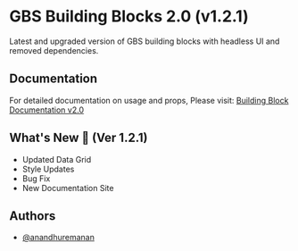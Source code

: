 # GBS Building Blocks 2.0 (v1.2.1)

Latest and upgraded version of GBS building blocks with headless UI and removed dependencies.

## Documentation

For detailed documentation on usage and props, Please visit: [Building Block Documentation v2.0](https://gramprokit.vercel.app)

## What's New 🎉 (Ver 1.2.1)

- Updated Data Grid
- Style Updates
- Bug Fix
- New Documentation Site

## Authors

- [@anandhuremanan](https://www.github.com/anandhuremanan)

